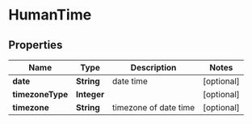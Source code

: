 
# HumanTime

## Properties
Name | Type | Description | Notes
------------ | ------------- | ------------- | -------------
**date** | **String** | date time |  [optional]
**timezoneType** | **Integer** |  |  [optional]
**timezone** | **String** | timezone of date time |  [optional]



